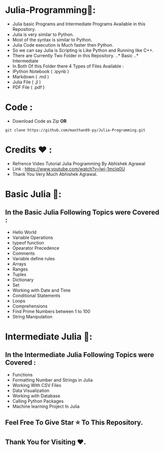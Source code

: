 # Julia-Programming🌟:
* Julia basic Programs and Intermediate Programs Available in this Repository.
* Julia is very similar to Python.
* Most of the syntax is similar to Python.
* Julia Code execution is Much faster then Python.
* So we can say Julia is Scripting is Like Python and Running like C++.
* There are Currently Two Folder in this Repository.
..* Basic
..* Intermediate
* In Both Of this Folder there 4 Types of Files Available :
 * IPython Notebook ( .ipynb )
 * Markdown ( .md )
 * Julia File ( .jl )
 * PDF File ( .pdf )

# Code :
* Download Code as Zip **OR**
```
git clone https://github.com/manthan89-py/Julia-Programming.git
```

# Credits ❤️ :
* Refrence Video Tutorial Julia Programming By Abhishek Agrawal
* Link : https://www.youtube.com/watch?v=lwj-1mclq0U
* Thank You Very Much Abhishek Agrawal.

# Basic Julia 🌟:
## In the Basic Julia Following Topics were Covered :
* Hello World
* Variable Operations
* typeof function
* Opearator Precedence
* Comments
* Variable define rules
* Arrays
* Ranges
* Tuples
* Dictionary
* Set
* Working with Date and Time
* Conditional Statements
* Loops
* Comprehensions
* Find Prime Numbers between 1 to 100
* String Manipulation

# Intermediate Julia 🌟:
## In the Intermediate Julia Following Topics were Covered :
* Functions
* Formatting Number and Strings in Julia
* Working With CSV Files
* Data Visualization
* Working with Database
* Calling Python Packages
* Machine learning Project In Julia

## Feel Free To Give Star ⭐ To This Repository.

## Thank You for Visiting ❤️.

